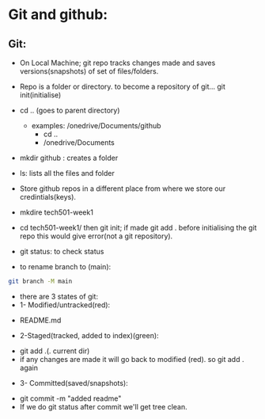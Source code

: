 # Git and github:

## Git:
* On Local Machine; git repo tracks changes made  and saves versions(snapshots) of set of files/folders. 
* Repo is a folder or directory. to become a repository of git... git init(initialise)

* cd .. (goes to parent directory)
    - examples: /onedrive/Documents/github
        - cd .. 
        - /onedrive/Documents
* mkdir github : creates a folder 
* ls: lists all the files and folder
* Store github repos in a different place from where we store our credintials(keys).
* mkdire tech501-week1
* cd tech501-week1/ then git init; if made git add . before initialising the git repo this would give error(not a git repository). 
* git status: to check status 
* to rename branch to (main): 
```bash
git branch -M main
```
* there are 3 states of git: 
* 1- Modified/untracked(red):
- README.md

* 2-Staged(tracked, added to index)(green):
- git add .(. current dir)
- if any changes are made it will go back to modified (red). so git add . again


* 3- Committed(saved/snapshots): 
- git commit -m "added readme"
- If we do git status after commit we'll get tree clean.

 